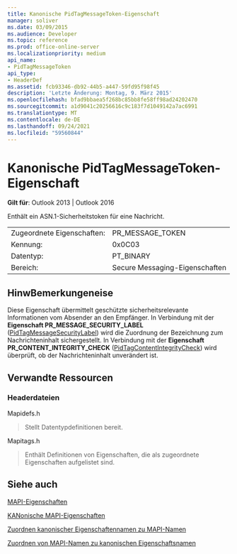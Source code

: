 ```yaml
---
title: Kanonische PidTagMessageToken-Eigenschaft
manager: soliver
ms.date: 03/09/2015
ms.audience: Developer
ms.topic: reference
ms.prod: office-online-server
ms.localizationpriority: medium
api_name:
- PidTagMessageToken
api_type:
- HeaderDef
ms.assetid: fcb93346-db92-44b5-a447-59fd95f98f45
description: 'Letzte Änderung: Montag, 9. März 2015'
ms.openlocfilehash: bfad9bbaea5f268bc85bb8fe58ff98ad24202470
ms.sourcegitcommit: a1d9041c20256616c9c183f7d1049142a7ac6991
ms.translationtype: MT
ms.contentlocale: de-DE
ms.lasthandoff: 09/24/2021
ms.locfileid: "59560844"
---
```

# <a name="pidtagmessagetoken-canonical-property"></a>Kanonische PidTagMessageToken-Eigenschaft

  
  
**Gilt für**: Outlook 2013 | Outlook 2016 
  
Enthält ein ASN.1-Sicherheitstoken für eine Nachricht.
  
|||
|:-----|:-----|
|Zugeordnete Eigenschaften:  <br/> |PR_MESSAGE_TOKEN  <br/> |
|Kennung:  <br/> |0x0C03  <br/> |
|Datentyp:  <br/> |PT_BINARY  <br/> |
|Bereich:  <br/> |Secure Messaging-Eigenschaften  <br/> |
   
## <a name="remarks"></a>HinwBemerkungeneise

Diese Eigenschaft übermittelt geschützte sicherheitsrelevante Informationen vom Absender an den Empfänger. In Verbindung mit der **Eigenschaft PR_MESSAGE_SECURITY_LABEL** ([PidTagMessageSecurityLabel](pidtagmessagesecuritylabel-canonical-property.md)) wird die Zuordnung der Bezeichnung zum Nachrichteninhalt sichergestellt. In Verbindung mit der **Eigenschaft PR_CONTENT_INTEGRITY_CHECK** ([PidTagContentIntegrityCheck](pidtagcontentintegritycheck-canonical-property.md)) wird überprüft, ob der Nachrichteninhalt unverändert ist.
  
## <a name="related-resources"></a>Verwandte Ressourcen

### <a name="header-files"></a>Headerdateien

Mapidefs.h
  
> Stellt Datentypdefinitionen bereit.
    
Mapitags.h
  
> Enthält Definitionen von Eigenschaften, die als zugeordnete Eigenschaften aufgelistet sind.
    
## <a name="see-also"></a>Siehe auch



[MAPI-Eigenschaften](mapi-properties.md)
  
[KANonische MAPI-Eigenschaften](mapi-canonical-properties.md)
  
[Zuordnen kanonischer Eigenschaftennamen zu MAPI-Namen](mapping-canonical-property-names-to-mapi-names.md)
  
[Zuordnen von MAPI-Namen zu kanonischen Eigenschaftsnamen](mapping-mapi-names-to-canonical-property-names.md)

